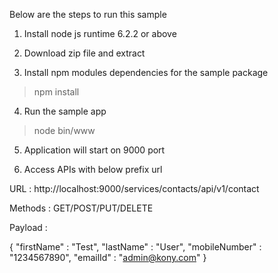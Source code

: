 Below are the steps to run this sample

1. Install node js runtime 6.2.2 or above

2. Download zip file and extract

3. Install npm modules dependencies for the sample package

> npm install

4. Run the sample app

> node bin/www

5. Application will start on 9000 port

6. Access APIs with below prefix url

URL : http://localhost:9000/services/contacts/api/v1/contact

Methods : GET/POST/PUT/DELETE

Payload : 

{
	"firstName" : "Test",
	"lastName" : "User",
	"mobileNumber" : "1234567890",
	"emailId" : "admin@kony.com"
} 
